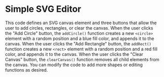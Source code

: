 # Simple SVG Editor

This code defines an SVG canvas element and three buttons that allow the user to add circles, rectangles, or clear the canvas. When the user clicks the "Add Circle" button, the `addCircle()` function creates a new `<circle>` element with a random position and a blue fill color, and appends it to the canvas. When the user clicks the "Add Rectangle" button, the `addRect()` function creates a new `<rect>` element with a random position and a red fill color, and appends it to the canvas. When the user clicks the "Clear Canvas" button, the `clearCanvas()` function removes all child elements from the canvas. You can modify the code to add more shapes or editing functions as desired.
